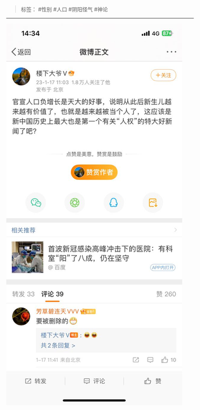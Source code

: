 > 标签： #性别 #人口 #阴阳怪气 #神论 
***
[![img-1673937287741e50fd9176fce8c5656aff73d53c05a7889e3db8d6e02a410da759cb2056dc699.jpg](https://raw.githubusercontent.com/bluntvoice/mypic/main/img-1673937287741e50fd9176fce8c5656aff73d53c05a7889e3db8d6e02a410da759cb2056dc699.jpg)](https://raw.githubusercontent.com/bluntvoice/mypic/main/img-1673937287741e50fd9176fce8c5656aff73d53c05a7889e3db8d6e02a410da759cb2056dc699.jpg)